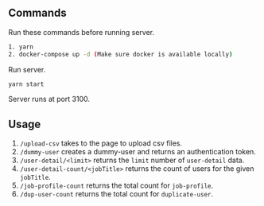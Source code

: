 ## Commands

Run these commands before running server.

```bash
1. yarn
2. docker-compose up -d (Make sure docker is available locally)
```

Run server.
```bash
yarn start
```
Server runs at port 3100.


## Usage

1. `/upload-csv` takes to the page to upload csv files.
2. `/dummy-user` creates a dummy-user and returns an authentication token.
3. `/user-detail/<limit>` returns the `limit` number of `user-detail` data.
4. `/user-detail-count/<jobTitle>` returns the count of users for the given `jobTitle`.
5. `/job-profile-count` returns the total count for `job-profile`.
6. `/dup-user-count` returns the total count for `duplicate-user`.
